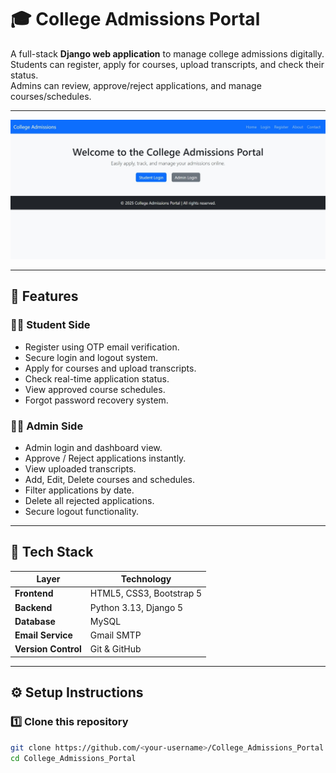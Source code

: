 # 🎓 College Admissions Portal  

A full-stack **Django web application** to manage college admissions digitally.  
Students can register, apply for courses, upload transcripts, and check their status.  
Admins can review, approve/reject applications, and manage courses/schedules.

---
![Home Page Screenshot](static/images/Screenshot_23-10-2025_123822_127.0.0.1.jpeg)

---
## 🏫 Features

### 👩‍🎓 Student Side
- Register using OTP email verification.  
- Secure login and logout system.  
- Apply for courses and upload transcripts.  
- Check real-time application status.  
- View approved course schedules.  
- Forgot password recovery system.

### 👨‍💼 Admin Side
- Admin login and dashboard view.  
- Approve / Reject applications instantly.  
- View uploaded transcripts.  
- Add, Edit, Delete courses and schedules.  
- Filter applications by date.  
- Delete all rejected applications.  
- Secure logout functionality.

---

## 🧩 Tech Stack

| Layer | Technology |
|-------|-------------|
| **Frontend** | HTML5, CSS3, Bootstrap 5 |
| **Backend** | Python 3.13, Django 5 |
| **Database** | MySQL |
| **Email Service** | Gmail SMTP |
| **Version Control** | Git & GitHub |

---

## ⚙️ Setup Instructions

### 1️⃣ Clone this repository
```bash
git clone https://github.com/<your-username>/College_Admissions_Portal.git
cd College_Admissions_Portal
